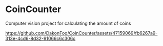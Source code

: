 # CoinCounter
Computer vision project for calculating the amount of coins

https://github.com/DakonFoo/CoinCounter/assets/47159069/fb6267a9-313e-4cd6-8d32-91066c6c306c
